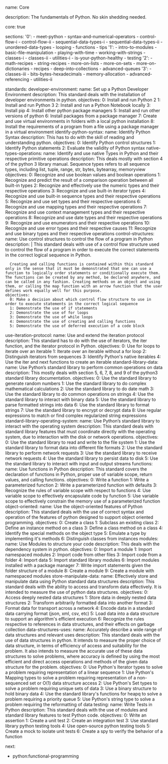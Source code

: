 name: Core

description: The fundamentals of Python. No skin shedding needed.

core: true

sections:
  '0':
    - meet-python
    - syntax-and-numerical-operators
    - control-flow-i
    - control-flow-ii
    - sequential-data-types-i
    - sequential-data-types-ii
    - unordered-data-types
    - looping
    - functions
    - tips
  '1':
    - intro-to-modules
    - basic-file-manipulation
    - playing-with-time
    - working-with-strings
    - classes-i
    - classes-ii
    - utilities-i
    - is-your-python-healthy
    - testing
  '2':
    - math-recipes
    - string-recipes
    - more-on-lists
    - more-on-sets
    - more-on-dictionaries
    - recipes
    - deep-into-collections
    - advanced-queues
  '3':
    - classes-iii
    - bits-bytes-hexadecimals
    - memory-allocation
    - advanced-referencing
    - utilities-ii

standards:
  developer-environment:
    name: Set up a Python Developer Environment
    description: This standard deals with the installation of developer environments in python.
    objectives:
      0: Install and run Python 2
      1: Install and run Python 3
      2: Install and run a Python Notebook locally
      3: Install pip
      4: Install other python package managers
      5: Install and run other versions of python
      6: Install packages from a package manager
      7: Create and use virtual environments in folders with a local python installation
      8: Install the requirements of a program from a file using a package manager in a virtual environment
  identify-python-syntax:
    name: Identify Python Syntax
    description: This has to do with the skill of reading and understanding python.
    objectives:
      0: Identify Python control structures
      1: Identify Python statements
      2: Evaluate the validity of Python syntax
  native-types-operations:
    name: Identify and use native Types in Python and their respective primitive operations
    description: This deals mostly with section 4 of the python 3 library manual. Sequence types refers to all sequence types, including list, tuple, range, str, bytes, bytearray, memoryview
    objectives:
      0: Recognize and use boolean values and boolean operations
      1: Recognize and predict the result of a comparison operation between all built-in types
      2: Recognize and effectively use the numeric types and their respective operations
      3: Recognize and use built-in iterator types
      4: Recognize and use built-in sequence types and their respective operations
      5: Recognize and use set types and their respective operations
      6: Recognize and use mapping types and their respective operations
      7: Recognize and use context management types and their respective operations
      8: Recognize and use date types and their respective operations
      9: Recognize and use enumerators and their respective operations
      10: Recognize and use error types and their respective causes
      11: Recognize and use binary types and their respective operations
  control-structures:
    name: Use control structures to control the flow of a program in Python
    description: |
      This standard deals with use of a control flow structure used to control the flow of a program in order to execute the correct statements in the correct logical sequence in Python.

      Creating and calling functions is contained within this standard only in the sense that it must be demonstrated that one can use a function to logically order statements or conditionally execute them. The functions can be created by any method, be declared anywhere, and can be called in any fashion. Creating methods on an object and using them, or calling the map function with an arrow function that the user defines work equally well for this purpose.
    objectives:
      0: Make a decision about which control flow structure to use in order to execute statements in the correct logical sequence
      1: Demonstrate the use of if statements
      2: Demonstrate the use of for loops
      3: Demonstrate the use of while loops
      4: Demonstrate the use of creating and calling functions
      5: Demonstrate the use of deferred execution of a code block
  use-iteration-protocol:
    name: Use and extend the iteration protocol
    description: This standard has to do with the use of iterators, the iter function, and the iterator protocol in Python.
    objectives:
      0: Use for loops to iterate over an iterable
      1: Iterate over an iterable without a for loop
      2: Distinguish iterators from sequences
      3: Identify Python's native iterables
      4: Use the iter and next functions to create an iterable
  standard-library-data:
    name: Use Python’s standard library to perform common operations on data
    description: This mostly deals with section 5, 6, 7, 8, and 9 of the python3 standard library documentation.
    objectives:
      0: Use the standard library to generate random numbers
      1: Use the standard library to do complex mathematical calculations
      2: Use the standard library to do date math
      3: Use the standard library to do common operations on strings
      4: Use the standard library to interact with binary data
      5: Use the standard library to parse formatted strings into data
      6: Use the standard library to format strings
      7: Use the standard library to encrypt or decrypt data
      8: Use regular expressions to match or find complex regularized string expressions
  standard-library-operating-system:
    name: Use Python’s standard library to interact with the operating system
    description: This standard deals with standard library features that must coordinate directly with the operating system, due to interaction with the disk or network operations.
    objectives:
      0: Use the standard library to read and write to the file system
      1: Use the standard library to format data into different file formats
      2: Use the standard library to perform network requests
      3: Use the standard library to receive network requests
      4: Use the standard library to persist data to disk
      5: Use the standard library to interact with input and output streams
  functions:
    name: Use functions in Python
    description: This standard covers the declaration of functions in Python, proper use of variable scope, return values, and calling functions.
    objectives:
      0: Write a function
      1: Write a parameterized function
      2: Write a parameterized function with defaults
      3: Recognize the rules of variable scope with respect to functions
      4: Use variable scope to effectively encapsulate code by function
      5: Use variable scope to effectively constrain the memory use of a parameterized function
  object-oriented:
    name: Use the object-oriented features of Python
    description: This standard deals with the use of correct syntax and operation of the features of python designed to support object oriented programming.
    objectives:
      0: Create a class
      1: Subclass an existing class
      2: Define an instance method on a class
      3: Define a class method on a class
      4: Identify the special methods on the object type
      5: Emulate a type by implementing it's methods
      6: Distinguish classes from instances
  modules:
    name: Use Modules to structure your code
    description: This deals with the dependency system in python.
    objectives:
      0: Import a module
      1: Import namespaced modules
      2: Import code from other files
      3: Import code from a folder
      4: Import data
      5: Import standard library modules
      6: Import modules installed with a package manager
      7: Write import statements given the folder structure of a module
      8: Create a module
      9: Create a module with namespaced modules
  store-manipulate-data:
    name: Effectively store and manipulate data using Python standard data structures
    description: This standard deals with the ability to access and transform data effectively. It is intended to measure the use of python data structures.
    objectives:
      0: Access deeply nested data structures
      1: Store data in deeply nested data structures
      2: Transform arbitrarily formatted data into another format
      3: Format data for transport across a network
      4: Encode data in a standard data carrying format (json, xml, csv, etc)
      5: Load data into a data structure to support an algorithm's efficient execution
      6: Recognize the rules respective to references in data structures, and their effects on garbage collection
  data-structures-uses:
    name: Accurately describe a wide range of data structures and relevant uses
    description: This standard deals with the use of data structures in python. It intends to measure the proper choice of data structure, in terms of efficiency of access and suitability for the problem. It also intends to measure the accurate use of these data structures to solve problems, where accuracy is defined by using the most efficient and direct access operations and methods of the given data structure for the problem.
    objectives:
      0: Use Python's Iterator types to solve a problem requiring representation of a linear sequence
      1: Use Python's Mapping types to solve a problem requiring representation of a non-sequenced set or O(1) data structure access
      2: Use Python's Set types to solve a problem requiring unique sets of data
      3: Use a binary structure to hold binary data
      4: Use the standard library's functions for heapq to solve a problem requiring a priority queue
      5: Use Python's string type to solve a problem requiring the reformatting of data
  testing:
    name: Write Tests in Python
    description: This standard deals with the use of modules and standard library features to test Python code.
    objectives:
      0: Write an assertion
      1: Create a unit test
      2: Create an integration test
      3: Use standard library python testing tools
      4: Use open-source python testing tools
      5: Create a mock to isolate unit tests
      6: Create a spy to verify the behavior of a function

next:
  - python:functional-programming


